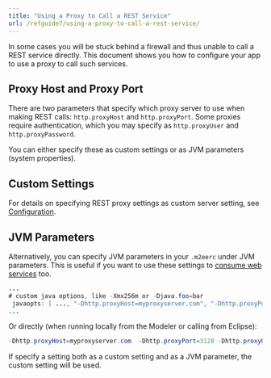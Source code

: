 ```yaml
---
title: "Using a Proxy to Call a REST Service"
url: /refguide7/using-a-proxy-to-call-a-rest-service/
---
```


In some cases you will be stuck behind a firewall and thus unable to call a REST service directly. This document shows you how to configure your app to use a proxy to call such services.

## Proxy Host and Proxy Port

There are two parameters that specify which proxy server to use when making REST calls: `http.proxyHost` and `http.proxyPort`. Some proxies require authentication, which you may specify as `http.proxyUser` and `http.proxyPassword`.

You can either specify these as custom settings or as JVM parameters (system properties).

## Custom Settings

For details on specifying REST proxy settings as custom server setting, see [Configuration](/refguide7/configuration/#custom). 

## JVM Parameters

Alternatively, you can specify JVM parameters in your `.m2eerc` under JVM parameters. This is useful if you want to use these settings to [consume web services](/refguide7/using-a-proxy-to-call-a-webservice/) too.

```java
...
# custom java options, like -Xmx256m or -Djava.foo=bar
 javaopts: [ ..., "-Dhttp.proxyHost=myproxyserver.com", "-Dhttp.proxyPort=3128", "-Dhttp.proxyUser=myusername" "-Dhttp.proxyPassword=mypassword" ]
...
```

Or directly (when running locally from the Modeler or calling from Eclipse):

```java
-Dhttp.proxyHost=myproxyserver.com  -Dhttp.proxyPort=3128 -Dhttp.proxyUser=myusername -Dhttp.proxyPassword=mypassword
```

If specify a setting both as a custom setting and as a JVM parameter, the custom setting will be used.
